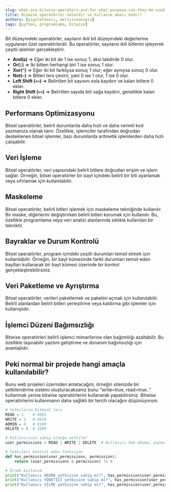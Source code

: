 ```yaml
---
slug: what-are-bitwise-operators-and-for-what-purpose-can-they-be-used
title: Bitwise operatörler nelerdir ve kullanım amacı nedir?
authors: [yigitefeavci, mertsismanoglu]
tags: [python, programlama, bitwise]
---
```


Bit düzeyindeki operatörler, sayıların ikili bit düzeyindeki değerlerine uygulanan özel operatörlerdir. Bu operatörler, sayıların ikili bitlerini işleyerek çeşitli işlemler gerçekleştirir.

<!--truncate-->

- **And(`&`)** => Eğer iki bit de 1 ise sonuç 1, aksi takdirde 0 olur.
- **Or(`|`)** => İki bitten herhangi biri 1 ise sonuç 1 olur.
- **Xor(`^`)** => Eğer iki bit farklıysa sonuç 1 olur; eğer aynıysa sonuç 0 olur.
- **Not(`~`)** => Bitleri ters çevirir, yani 0 ise 1 olur, 1 ise 0 olur.
- **Left Shift (`<<`)** => Belirtilen bit sayısını sola kaydırır ve kalan bitlere 0 ekler.
- **Right Shift (`>>`)** => Belirtilen sayıda biti sağa kaydırır, genellikle kalan bitlere 0 ekler.

## Performans Optimizasyonu

Bitsel operatörler, belirli durumlarda daha hızlı ve daha verimli kod yazmanıza olanak tanır. Özellikle, işlemciler tarafından doğrudan desteklenen bitsel işlemler, bazı durumlarda aritmetik işlemlerden daha hızlı çalışabilir.

## Veri İşleme

Bitsel operatörler, veri yapısındaki belirli bitlere doğrudan erişim ve işlem sağlar. Örneğin, bitsel operatörler bir bayt içindeki belirli bir biti ayarlamak veya sıfırlamak için kullanılabilir.

## Maskeleme

Bitsel operatörler, belirli bitleri işlemek için maskeleme tekniğinde kullanılır. Bir maske, diğerlerini değiştirirken belirli bitleri korumak için kullanılır. Bu, özellikle programlama veya veri analizi alanlarında sıklıkla kullanılan bir tekniktir.

## Bayraklar ve Durum Kontrolü

Bitsel operatörler, program içindeki çeşitli durumları temsil etmek için kullanılabilir. Örneğin, bir bayt kümesinde farklı durumları temsil eden baytları kullanarak bir bayt kümesi üzerinde bir kontrol gerçekleştirebilirsiniz.

## Veri Paketleme ve Ayrıştırma

Bitsel operatörler, verileri paketlemek ve paketini açmak için kullanılabilir. Belirli alanlardan belirli bitleri yerleştirme veya kaldırma gibi işlemler için kullanışlıdır.

## İşlemci Düzeni Bağımsızlığı

Bitwise operatörleri belirli işlemci mimarilerine olan bağımlılığı azaltabilir. Bu özellikle taşınabilir yazılım geliştirme ve donanım bağımsızlığı için avantajlıdır.

## Peki normal bir projede hangi amaçla kullanılabilir?

Bunu web projeleri üzerinden anlatacağım, örneğin sitenizde bir yetkilendirme sistemi oluşturacaksanız bunu “write=true, read=true..” kullanmak yerine bitwise operatörlerini kullanarak yapabilirsiniz. Bitwise operatörlerini kullanmanın daha sağlıklı bir tercih olacağını düşünüyorum.

```python
# Yetkilerin bitmask'leri
READ = 1    # 0001
WRITE = 2   # 0010
ADMIN = 4   # 0100
DELETE = 8  # 1000

# Kullanıcının sahip olduğu yetkiler
user_permissions = READ | WRITE | DELETE  # Kullanıcı hem okuma, yazma hem de silme yetkilerine sahip

# Yetkileri kontrol eden fonksiyon
def has_permission(user_permissions, permission):
    return (user_permissions & permission) != 0

# Örnek kullanım
print("Kullanıcı OKUMA yetkisine sahip mi?", has_permission(user_permissions, READ))  # True
print("Kullanıcı YÖNETİCİ yetkisine sahip mi?", has_permission(user_permissions, ADMIN))  # False
print("Kullanıcı SİLME yetkisine sahip mi?", has_permission(user_permissions, DELETE))  # True
```
